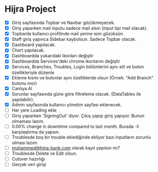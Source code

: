 # Hijra Project

- [x] Giriş sayfasında Topbar ve Navbar gözükmeyecek.
- [x] Giriş yaparken mail inputu sadece mail alsın (input tipi mail olacak).
- [x] Topbarda kullanıcı profilinde mail yerine isim gözüksün.
- [x] Staff giriş yapınca Sidebar kaybolsun. Sadece Topbar olacak.
- [x] Dashboard yapılacak.
- [x] Chart yapılacak.
- [x] Dashboardda yukarıdaki ikonları değiştir
- [x] Dashboardda Services'deki chrome ikonlarını değiştir
- [x] Services, Branches, Troubles, Login bölümlerini aynı stil ve buton özellikleriyle düzenle
- [x] Ekleme kısmı ve butonlar aynı özelliklerde olsun (Örnek: "Add Branch" butonu mor)
- [x] Canlıya Al
- [x] Sorunlar sayfasında güne göre filtreleme olacak. (DataTables ile yapılabilir).
- [x] Admin sayfasında kullanıcı yönetim sayfası eklenecek.
- [ ] Her yere Loading ekle
- [ ] Giriş yaparken 'SigningOut' diyor. Çıkış yapıp giriş yapıyor. Bunun olmaması lazım.
- [ ] 0.00% change in downtime compared to last month. Burada -li karşılaştırma da yapsın.
- [ ] Troublesde boş bir trouble eklediğinde ekliyor bazı inputların zorunlu olması lazım.
- [ ] muhammed@hijra-bank.com olarak kayıt yapılsın mı?
- [ ] Troublesde Delete ve Edit olsun.
- [ ] Cutover hazırlığı
- [ ] Gerçek veri girişi
